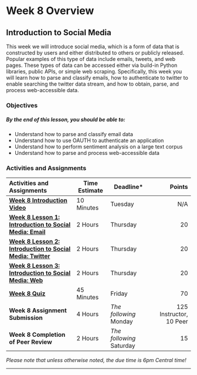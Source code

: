 # Week 8 Overview #

## Introduction to Social Media ##

This week we will introduce social media, which is a form of data that is constructed by users and either distributed to others or publicly released. Popular examples of this type of data include emails, tweets, and web pages. These types of data can be accessed either via build-in Python libraries, public APIs, or simple web scraping. Specifically, this week you will learn how to parse and classify emails, how to authenticate to twitter to enable searching the twitter data stream, and how to obtain, parse, and process web-accessible data. 

### Objectives ###

##### By the end of this lesson, you should be able to: ######

- Understand how to parse and classify email data
- Understand how to use OAUTH to authenticate an application
- Understand how to perform sentiment analysis on a large text corpus
- Understand how to parse and process web-accessible data

### Activities and Assignments ###

| Activities and Assignments               | Time Estimate | Deadline*                |                  Points |
| :--------------------------------------- | ------------- | ------------------------ | ----------------------: |
| **[Week 8 Introduction Video][wv]**      | 10 Minutes    | Tuesday                  |                     N/A |
| **[Week 8 Lesson 1: Introduction to Social Media: Email](lesson1.md)** | 2 Hours       | Thursday                 |                      20 |
| **[Week 8 Lesson 2: Introduction to Social Media: Twitter](lesson2.md)** | 2 Hours       | Thursday                 |                      20 |
| **[Week 8 Lesson 3: Introduction to Social Media: Web](lesson3.md)** | 2 Hours       | Thursday                 |                      20 |
| **[Week 8 Quiz][wq]**                    | 45 Minutes    | Friday                   |                      70 |
| **Week 8 Assignment Submission**         | 4 Hours       | *The following* Monday   | 125 Instructor, 10 Peer |
| **Week 8 Completion of Peer Review**     | 2 Hours       | *The following* Saturday |                      15 |

*Please note that unless otherwise noted, the due time is 6pm Central time!*

----------
[wv]: https://mediaspace.illinois.edu/media/W8ov/0_on80j1ne
[wq]: https://learn.illinois.edu/mod/quiz/
